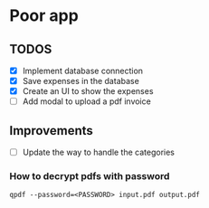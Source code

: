 # Poor app

## TODOS

-   [x] Implement database connection
-   [x] Save expenses in the database
-   [x] Create an UI to show the expenses
-   [ ] Add modal to upload a pdf invoice

## Improvements

-   [ ] Update the way to handle the categories

### How to decrypt pdfs with password

```
qpdf --password=<PASSWORD> input.pdf output.pdf

```
